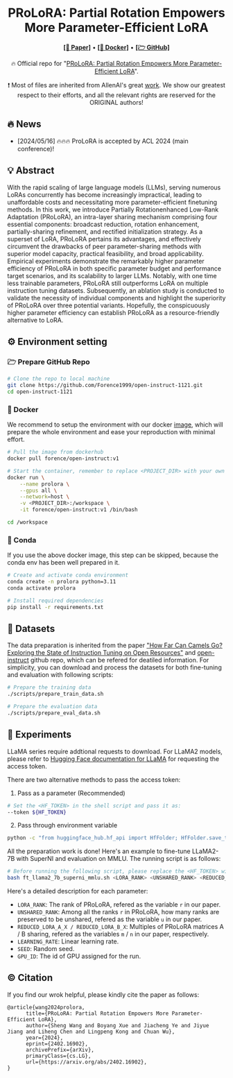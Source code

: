 <h1 align="center">
<!-- <img src="./logo.png" width="100" alt="Symbol-LLM" /> -->
<br>
PRoLoRA: Partial Rotation Empowers More Parameter-Efficient LoRA
</h1>


<p align="center">
  <a href="https://arxiv.org/abs/2402.16902"><b>[📄 Paper]</b></a> •
  <a href="https://hub.docker.com/r/forence/open-instruct"><b>[🐳 Docker]</b></a> •
  <a href="https://github.com/Forence1999/PRoLoRA"><b>[🗁 GitHub]</b></a>
</p>

<p align="center">
🔥 Official repo for "<a href="https://arxiv.org/abs/2402.16902" target="_blank">PRoLoRA: Partial Rotation Empowers More Parameter-Efficient LoRA</a>".
</p>
<p align="center">
❗️ Most of files are inherited from AllenAI's great <a href="https://github.com/allenai/open-instruct" target="_blank">work</a>. We show our greatest respect to their efforts, and all the relevant rights are reserved for the ORIGINAL authors!
</p>


## 🔥 News
- [2024/05/16] 🔥🔥🔥 ProLoRA is accepted by ACL 2024 (main conference)!


## 💡 Abstract
With the rapid scaling of large language models (LLMs), serving numerous LoRAs concurrently has become increasingly impractical, leading to unaffordable costs and necessitating more parameter-efficient finetuning methods. In this work, we introduce Partially Rotationenhanced Low-Rank Adaptation (PRoLoRA), an intra-layer sharing mechanism comprising four essential components: broadcast reduction, rotation enhancement, partially-sharing refinement, and rectified initialization strategy. As a superset of LoRA, PRoLoRA pertains its advantages, and effectively circumvent the drawbacks of peer parameter-sharing methods with superior model capacity, practical feasibility, and broad applicability. Empirical experiments demonstrate the remarkably higher parameter efficiency of PRoLoRA in both specific parameter budget and performance target scenarios, and its scalability to larger LLMs. Notably, with one time less trainable parameters, PRoLoRA still outperforms LoRA on multiple instruction tuning datasets. Subsequently, an ablation study is conducted to validate the necessity of individual components and highlight the superiority of PRoLoRA over three potential variants. Hopefully, the conspicuously higher parameter efficiency can establish PRoLoRA as a resource-friendly alternative to LoRA.

<!-- ## 🚀 -->

## ⚙️ Environment setting

### 🗁 Prepare GitHub Repo
```bash
# Clone the repo to local machine
git clone https://github.com/Forence1999/open-instruct-1121.git
cd open-instruct-1121
```


### 🐳 Docker

We recommend to setup the environment with our docker [image](https://hub.docker.com/r/forence/open-instruct), which will prepare the whole environment and ease your reproduction with minimal effort.

```bash
# Pull the image from dockerhub
docker pull forence/open-instruct:v1

# Start the container, remember to replace <PROJECT_DIR> with your own project directory
docker run \
    --name prolora \
    --gpus all \
    --network=host \
    -v <PROJECT_DIR>:/workspace \
    -it forence/open-instruct:v1 /bin/bash

cd /workspace
```

### 🐍 Conda
If you use the above docker image, this step can be skipped, because the conda env has been well prepared in it.
```bash
# Create and activate conda environment
conda create -n prolora python=3.11
conda activate prolora

# Install required dependencies
pip install -r requirements.txt
```

## 📜 Datasets
The data preparation is inherited from the paper ["How Far Can Camels Go? Exploring the State of Instruction Tuning on Open Resources"](https://arxiv.org/abs/2306.04751) and  [open-instruct](https://github.com/allenai/open-instruct.git) github repo, which can be refered for deatiled information. For simplicity, you can download and process the datasets for both fine-tuning and evaluation with following scripts:

```bash
# Prepare the training data
./scripts/prepare_train_data.sh

# Prepare the evaluation data
./scripts/prepare_eval_data.sh
```

<!-- Benchmark for evaluation includes:
- [MMLU](https://github.com/hendrycks/test)
- [Grade School Math (GSM)](https://github.com/openai/grade-school-math)
- [Big-Bench Hard (BBH)](https://github.com/suzgunmirac/BIG-Bench-Hard/tree/main)
- [TydiQA](https://github.com/google-research-datasets/tydiqa)
- [Codex HumanEval](https://github.com/openai/human-eval/tree/master) -->


## 📃 Experiments

LLaMA series require addtional requests to download. For LLaMA2 models, please refer to [Hugging Face documentation for LLaMA](https://huggingface.co/docs/transformers/model_doc/llama2) for requesting the access token.

There are two alternative methods to pass the access token:
1. Pass as a parameter (Recommended)
  ```bash
  # Set the <HF_TOKEN> in the shell script and pass it as:
  --token ${HF_TOKEN}
  ```
2. Pass through environment variable
  ```bash
  python -c "from huggingface_hub.hf_api import HfFolder; HfFolder.save_token(<HF_TOKEN>)"
  ```

All the preparation work is done! Here's an example to fine-tune LLaMA2-7B with SuperNI and evaluation on MMLU. The running script is as follows:

```bash
# Before running the following script, please replace the <HF_TOKEN> with your own huggingface token
bash ft_llama2_7b_superni_mmlu.sh <LORA_RANK> <UNSHARED_RANK> <REDUCED_LORA_A_X> <REDUCED_LORA_B_X> <LEARNING_RATE> <SEED> <GPU_ID>
```

Here's a detailed description for each parameter:
- `LORA_RANK`: The rank of PRoLoRA, refered as the variable `r` in our paper.
- `UNSHARED_RANK`: Among all the ranks `r` in PRoLoRA, how many ranks are preserved to be unshared, refered as the variable `u` in our paper.
- `REDUCED_LORA_A_X / REDUCED_LORA_B_X`: Multiples of PRoLoRA matrices A / B sharing, refered as the variables `m` / `n` in our paper, respectively.
- `LEARNING_RATE`: Linear learning rate.
- `SEED`: Random seed.
- `GPU_ID`: The id of GPU assigned for the run.


## © Citation

If you find our wrok helpful, please kindly cite the paper as follows:
```
@article{wang2024prolora,
      title={PRoLoRA: Partial Rotation Empowers More Parameter-Efficient LoRA}, 
      author={Sheng Wang and Boyang Xue and Jiacheng Ye and Jiyue Jiang and Liheng Chen and Lingpeng Kong and Chuan Wu},
      year={2024},
      eprint={2402.16902},
      archivePrefix={arXiv},
      primaryClass={cs.LG},
      url={https://arxiv.org/abs/2402.16902}, 
}
```